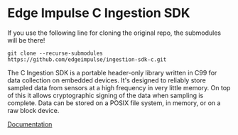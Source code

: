 # Edge Impulse C Ingestion SDK

If you use the following line for cloning the original repo, the submodules will be there!

`git clone --recurse-submodules https://github.com/edgeimpulse/ingestion-sdk-c.git`

The C Ingestion SDK is a portable header-only library written in C99 for data collection on embedded devices. It's designed to reliably store sampled data from sensors at a high frequency in very little memory. On top of this it allows cryptographic signing of the data when sampling is complete. Data can be stored on a POSIX file system, in memory, or on a raw block device.

[Documentation](https://docs.edgeimpulse.com/reference#c-sdk-usage-guide)
